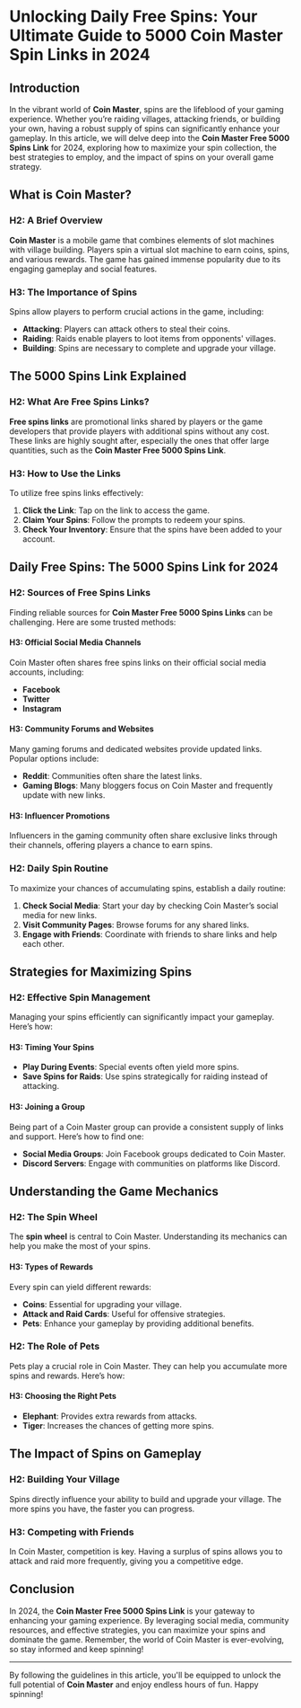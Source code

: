 # Unlocking Daily Free Spins: Your Ultimate Guide to 5000 Coin Master Spin Links in 2024

## Introduction

In the vibrant world of **Coin Master**, spins are the lifeblood of your gaming experience. Whether you’re raiding villages, attacking friends, or building your own, having a robust supply of spins can significantly enhance your gameplay. In this article, we will delve deep into the **Coin Master Free 5000 Spins Link** for 2024, exploring how to maximize your spin collection, the best strategies to employ, and the impact of spins on your overall game strategy.

## What is Coin Master?

### H2: A Brief Overview

**Coin Master** is a mobile game that combines elements of slot machines with village building. Players spin a virtual slot machine to earn coins, spins, and various rewards. The game has gained immense popularity due to its engaging gameplay and social features.

### H3: The Importance of Spins

Spins allow players to perform crucial actions in the game, including:

- **Attacking**: Players can attack others to steal their coins.
- **Raiding**: Raids enable players to loot items from opponents' villages.
- **Building**: Spins are necessary to complete and upgrade your village.

## The 5000 Spins Link Explained

### H2: What Are Free Spins Links?

**Free spins links** are promotional links shared by players or the game developers that provide players with additional spins without any cost. These links are highly sought after, especially the ones that offer large quantities, such as the **Coin Master Free 5000 Spins Link**.

### H3: How to Use the Links

To utilize free spins links effectively:

1. **Click the Link**: Tap on the link to access the game.
2. **Claim Your Spins**: Follow the prompts to redeem your spins.
3. **Check Your Inventory**: Ensure that the spins have been added to your account.

## Daily Free Spins: The 5000 Spins Link for 2024

### H2: Sources of Free Spins Links

Finding reliable sources for **Coin Master Free 5000 Spins Links** can be challenging. Here are some trusted methods:

#### H3: Official Social Media Channels

Coin Master often shares free spins links on their official social media accounts, including:

- **Facebook**
- **Twitter**
- **Instagram**

#### H3: Community Forums and Websites

Many gaming forums and dedicated websites provide updated links. Popular options include:

- **Reddit**: Communities often share the latest links.
- **Gaming Blogs**: Many bloggers focus on Coin Master and frequently update with new links.

#### H3: Influencer Promotions

Influencers in the gaming community often share exclusive links through their channels, offering players a chance to earn spins.

### H2: Daily Spin Routine

To maximize your chances of accumulating spins, establish a daily routine:

1. **Check Social Media**: Start your day by checking Coin Master’s social media for new links.
2. **Visit Community Pages**: Browse forums for any shared links.
3. **Engage with Friends**: Coordinate with friends to share links and help each other.

## Strategies for Maximizing Spins

### H2: Effective Spin Management

Managing your spins efficiently can significantly impact your gameplay. Here’s how:

#### H3: Timing Your Spins

- **Play During Events**: Special events often yield more spins.
- **Save Spins for Raids**: Use spins strategically for raiding instead of attacking.

#### H3: Joining a Group

Being part of a Coin Master group can provide a consistent supply of links and support. Here’s how to find one:

- **Social Media Groups**: Join Facebook groups dedicated to Coin Master.
- **Discord Servers**: Engage with communities on platforms like Discord.

## Understanding the Game Mechanics

### H2: The Spin Wheel

The **spin wheel** is central to Coin Master. Understanding its mechanics can help you make the most of your spins.

#### H3: Types of Rewards

Every spin can yield different rewards:

- **Coins**: Essential for upgrading your village.
- **Attack and Raid Cards**: Useful for offensive strategies.
- **Pets**: Enhance your gameplay by providing additional benefits.

### H2: The Role of Pets

Pets play a crucial role in Coin Master. They can help you accumulate more spins and rewards. Here’s how:

#### H3: Choosing the Right Pets

- **Elephant**: Provides extra rewards from attacks.
- **Tiger**: Increases the chances of getting more spins.

## The Impact of Spins on Gameplay

### H2: Building Your Village

Spins directly influence your ability to build and upgrade your village. The more spins you have, the faster you can progress.

### H3: Competing with Friends

In Coin Master, competition is key. Having a surplus of spins allows you to attack and raid more frequently, giving you a competitive edge.

## Conclusion

In 2024, the **Coin Master Free 5000 Spins Link** is your gateway to enhancing your gaming experience. By leveraging social media, community resources, and effective strategies, you can maximize your spins and dominate the game. Remember, the world of Coin Master is ever-evolving, so stay informed and keep spinning!

---

By following the guidelines in this article, you'll be equipped to unlock the full potential of **Coin Master** and enjoy endless hours of fun. Happy spinning!
